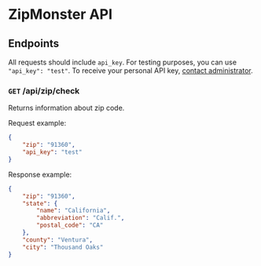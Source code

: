 # ZipMonster API

## Endpoints

All requests should include `api_key`. For testing purposes, you can use `"api_key": "test"`. To receive your personal API key, [contact administrator](mailto:russo.programmisto@gmail.com).

### `GET` /api/zip/check

Returns information about zip code.

Request example:

```json
{
    "zip": "91360",
    "api_key": "test"
}
```

Response example:

```json
{
    "zip": "91360",
    "state": {
        "name": "California",
        "abbreviation": "Calif.",
        "postal_code": "CA"
    },
    "county": "Ventura",
    "city": "Thousand Oaks"
}
```
